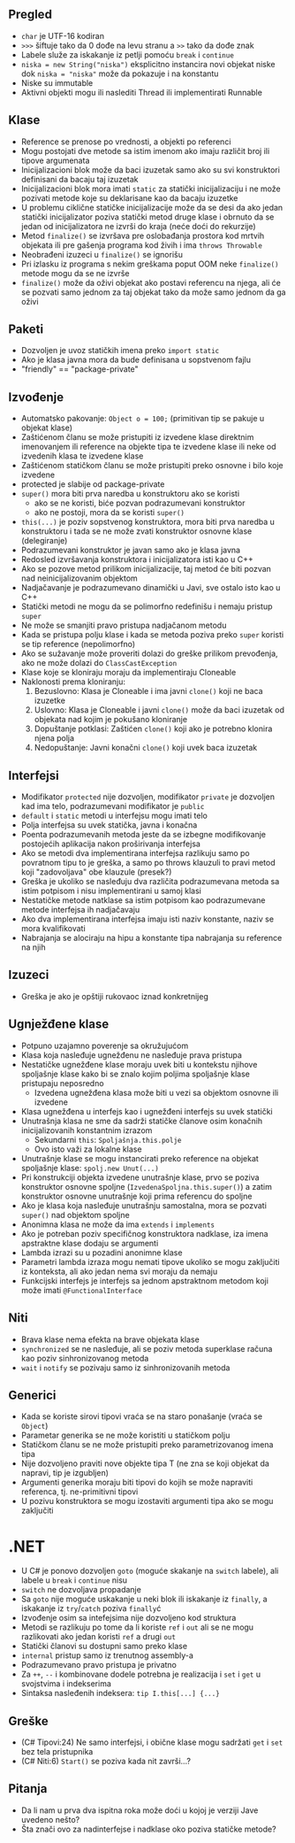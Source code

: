 ## Pregled
- `char` je UTF-16 kodiran
- `>>>` šiftuje tako da 0 dođe na levu stranu a `>>` tako da dođe znak
- Labele služe za iskakanje iz petlji pomoću `break` i `continue`
- `niska = new String("niska")` eksplicitno instancira novi objekat niske dok `niska = "niska"` može da pokazuje i na konstantu
- Niske su immutable
- Aktivni objekti mogu ili naslediti Thread ili implementirati Runnable

## Klase
- Reference se prenose po vrednosti, a objekti po referenci
- Mogu postojati dve metode sa istim imenom ako imaju različit broj ili tipove argumenata
- Inicijalizacioni blok može da baci izuzetak samo ako su svi konstruktori definisani da bacaju taj izuzetak
- Inicijalizacioni blok mora imati `static` za statički inicijalizaciju i ne može pozivati metode koje su deklarisane kao da bacaju izuzetke
- U problemu ciklične statičke inicijalizacije može da se desi da ako jedan statički inicijalizator poziva statički metod druge klase i obrnuto da se jedan od inicijalizatora ne izvrši do kraja (neće doći do rekurzije)
- Metod `finalize()` se izvršava pre oslobađanja prostora kod mrtvih objekata ili pre gašenja programa kod živih i ima `throws Throwable`
- Neobrađeni izuzeci u `finalize()` se ignorišu
- Pri izlasku iz programa s nekim greškama poput OOM neke `finalize()` metode mogu da se ne izvrše
- `finalize()` može da oživi objekat ako postavi referencu na njega, ali će se pozvati samo jednom za taj objekat tako da može samo jednom da ga oživi

## Paketi
- Dozvoljen je uvoz statičkih imena preko `import static`
- Ako je klasa javna mora da bude definisana u sopstvenom fajlu
- "friendly" == "package-private"

## Izvođenje
- Automatsko pakovanje: `Object o = 100;` (primitivan tip se pakuje u objekat klase)
- Zaštićenom članu se može pristupiti iz izvedene klase direktnim imenovanjem ili reference na objekte tipa te izvedene klase ili neke od izvedenih klasa te izvedene klase
- Zaštićenom statičkom članu se može pristupiti preko osnovne i bilo koje izvedene
- protected je slabije od package-private
- `super()` mora biti prva naredba u konstruktoru ako se koristi
    - ako se ne koristi, biće pozvan podrazumevani konstruktor
    - ako ne postoji, mora da se koristi `super()`
- `this(...)` je poziv sopstvenog konstruktora, mora biti prva naredba u konstruktoru i tada se ne može zvati konstruktor osnovne klase (delegiranje)
- Podrazumevani konstruktor je javan samo ako je klasa javna
- Redosled izvršavanja konstruktora i inicijalizatora isti kao u C++
- Ako se pozove metod prilikom inicijalizacije, taj metod će biti pozvan nad neinicijalizovanim objektom
- Nadjačavanje je podrazumevano dinamički u Javi, sve ostalo isto kao u C++
- Statički metodi ne mogu da se polimorfno redefinišu i nemaju pristup `super`
- Ne može se smanjiti pravo pristupa nadjačanom metodu
- Kada se pristupa polju klase i kada se metoda poziva preko `super` koristi se tip reference (nepolimorfno)
- Ako se sužavanje može proveriti dolazi do greške prilikom prevođenja, ako ne može dolazi do `ClassCastException`
- Klase koje se kloniraju moraju da implementiraju Cloneable
- Naklonosti prema kloniranju:
    1. Bezuslovno: Klasa je Cloneable i ima javni `clone()` koji ne baca izuzetke
    2. Uslovno: Klasa je Cloneable i javni `clone()` može da baci izuzetak od objekata nad kojim je pokušano kloniranje
    3. Dopuštanje potklasi: Zaštićen `clone()` koji ako je potrebno klonira njena polja
    4. Nedopuštanje: Javni konačni `clone()` koji uvek baca izuzetak

## Interfejsi
- Modifikator `protected` nije dozvoljen, modifikator `private` je dozvoljen kad ima telo, podrazumevani modifikator je `public`
- `default` i `static` metodi u interfejsu mogu imati telo
- Polja interfejsa su uvek statička, javna i konačna
- Poenta podrazumevanih metoda jeste da se izbegne modifikovanje postojećih aplikacija nakon proširivanja interfejsa
- Ako se metodi dva implementirana interfejsa razlikuju samo po povratnom tipu to je greška, a samo po throws klauzuli to pravi metod koji "zadovoljava" obe klauzule (presek?)
- Greška je ukoliko se nasleđuju dva različita podrazumevana metoda sa istim potpisom i nisu implementirani u samoj klasi
- Nestatičke metode natklase sa istim potpisom kao podrazumevane metode interfejsa ih nadjačavaju
- Ako dva implementirana interfejsa imaju isti naziv konstante, naziv se mora kvalifikovati
- Nabrajanja se alociraju na hipu a konstante tipa nabrajanja su reference na njih

## Izuzeci
- Greška je ako je opštiji rukovaoc iznad konkretnijeg

## Ugnježđene klase
- Potpuno uzajamno poverenje sa okružujućom
- Klasa koja nasleđuje ugnežđenu ne nasleđuje prava pristupa
- Nestatičke ugnežđene klase moraju uvek biti u kontekstu njihove spoljašnje klase kako bi se znalo kojim poljima spoljašnje klase pristupaju neposredno
    - Izvedena ugnežđena klasa može biti u vezi sa objektom osnovne ili izvedene
- Klasa ugnežđena u interfejs kao i ugnežđeni interfejs su uvek statički
- Unutrašnja klasa ne sme da sadrži statičke članove osim konačnih inicijalizovanih konstantnim izrazom
    - Sekundarni `this`: `Spoljašnja.this.polje`
    - Ovo isto važi za lokalne klase
- Unutrašnje klase se mogu instancirati preko reference na objekat spoljašnje klase: `spolj.new Unut(...)`
- Pri konstrukciji objekta izvedene unutrašnje klase, prvo se poziva konstruktor osnovne spoljne (`IzvedenaSpoljna.this.super()`) a zatim konstruktor osnovne unutrašnje koji prima referencu do spoljne
- Ako je klasa koja nasleđuje unutrašnju samostalna, mora se pozvati `super()` nad objektom spoljne
- Anonimna klasa ne može da ima `extends` i `implements`
- Ako je potreban poziv specifičnog konstruktora nadklase, iza imena apstraktne klase dodaju se argumenti
- Lambda izrazi su u pozadini anonimne klase
- Parametri lambda izraza mogu nemati tipove ukoliko se mogu zaključiti iz konteksta, ali ako jedan nema svi moraju da nemaju
- Funkcijski interfejs je interfejs sa jednom apstraktnom metodom koji može imati `@FunctionalInterface`

## Niti
- Brava klase nema efekta na brave objekata klase
- `synchronized` se ne nasleđuje, ali se poziv metoda superklase računa kao poziv sinhronizovanog metoda
- `wait` i `notify` se pozivaju samo iz sinhronizovanih metoda

## Generici
- Kada se koriste sirovi tipovi vraća se na staro ponašanje (vraća se `Object`)
- Parametar generika se ne može koristiti u statičkom polju
- Statičkom članu se ne može pristupiti preko parametrizovanog imena tipa
- Nije dozvoljeno praviti nove objekte tipa T (ne zna se koji objekat da napravi, tip je izgubljen)
- Argumenti generika moraju biti tipovi do kojih se može napraviti referenca, tj. ne-primitivni tipovi
- U pozivu konstruktora se mogu izostaviti argumenti tipa ako se mogu zaključiti

# .NET
- U C# je ponovo dozvoljen `goto` (moguće skakanje na `switch` labele), ali labele u `break` i `continue` nisu
- `switch` ne dozvoljava propadanje
- Sa `goto` nije moguće uskakanje u neki blok ili iskakanje iz `finally`, a iskakanje iz `try`/`catch` poziva `finally`ć
- Izvođenje osim sa intefejsima nije dozvoljeno kod struktura
- Metodi se razlikuju po tome da li koriste `ref` i `out` ali se ne mogu razlikovati ako jedan koristi `ref` a drugi `out`
- Statički članovi su dostupni samo preko klase
- `internal` pristup samo iz trenutnog assembly-a
- Podrazumevano pravo pristupa je privatno
- Za `++`, `--` i kombinovane dodele potrebna je realizacija i `set` i `get` u svojstvima i indekserima
- Sintaksa nasleđenih indeksera: `tip I.this[...] {...}`

## Greške
- (C# Tipovi:24) Ne samo interfejsi, i obične klase mogu sadržati `get` i `set` bez tela pristupnika
- (C# Niti:6) `Start()` se poziva kada nit završi...?

## Pitanja
- Da li nam u prva dva ispitna roka može doći u kojoj je verziji Jave uvedeno nešto?
- Šta znači ovo za nadinterfejse i nadklase oko poziva statičke metode?
